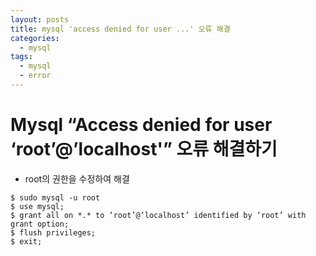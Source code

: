 ```yaml
---
layout: posts
title: mysql 'access denied for user ...' 오류 해결
categories: 
  - mysql
tags: 
  - mysql
  - error
---
```

# Mysql “Access denied for user ‘root’@’localhost'” 오류 해결하기
- root의 권한을 수정하여 해결
```
$ sudo mysql -u root
$ use mysql;
$ grant all on *.* to ‘root’@‘localhost’ identified by ‘root’ with grant option;
$ flush privileges;
$ exit;
```